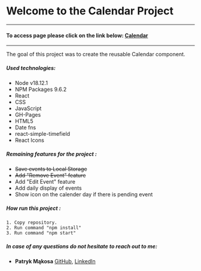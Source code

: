 # Welcome to the Calendar Project

---

#### To access page please click on the link below: [Calendar](https://mentos2509.github.io/react-calendar/)

---

The goal of this project was to create the reusable Calendar component.

##### Used technologies:

- Node v18.12.1
- NPM Packages 9.6.2
- React
- CSS
- JavaScript
- GH-Pages
- HTML5
- Date fns
- react-simple-timefield
- React Icons


##### Remaining features for the project :

- ~~Save events to Local Storage~~
- ~~Add "Remove Event" feature~~
- Add "Edit Event" feature
- Add daily display of events
- Show icon on the calender day if there is pending event

##### How run this project :

    1. Copy repository.
    2. Run command "npm install"
    3. Run command "npm start"

##### In case of any questions do not hesitate to reach out to me:

- **Patryk Mąkosa** [GitHub](https://github.com/Mentos2509), [LinkedIn](https://www.linkedin.com/in/patryk-m%C4%85kosa/)

